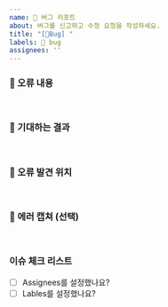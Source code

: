 ```yaml
---
name: 🐞 버그 리포트
about: 버그를 신고하고 수정 요청을 작성하세요.
title: "[🐞Bug] "
labels: 🐞 bug
assignees: ''
---
```


### 🐞 오류 내용
<!-- 오류 내용 및 오류 발생 상황을 알려주세요! -->

<br>

### 📝 기대하는 결과
<!-- 원래 어떤 동작을 기대했나요? -->

<br>

### 🚩 오류 발견 위치
<!--특정 API 엔드포인트-->

<br>

### 📸 에러 캡쳐 (선택)
<!-- 주요 에러 stack trace를 캡쳐해주세요!
없는 경우 `### 📸 에러 캡쳐 (선택)`를 제거해 주세요.
-->

<br>

### 이슈 체크 리스트
- [ ] Assignees를 설정했나요?
- [ ] Lables를 설정했나요?